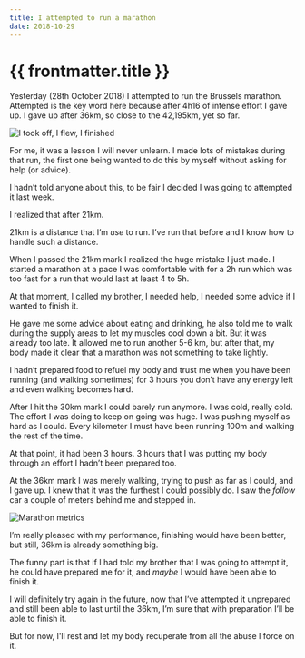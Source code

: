 ```yaml
---
title: I attempted to run a marathon
date: 2018-10-29
---
```


# {{ frontmatter.title }}

Yesterday (28th October 2018) I attempted to run the Brussels marathon. Attempted is the key word here because after 4h16 of intense effort I gave up. I gave up after 36km, so close to the 42,195km, yet so far.

![I took off, I flew, I finished](https://res.cloudinary.com/elhebert/image/upload/c_scale,dpr_auto,f_auto,w_auto,q_auto/v1544637613/dieterstinglhamber.me/posts/I-took-off-I-flew-I-finished.jpg)

For me, it was a lesson I will never unlearn. I made lots of mistakes during that run, the first one being wanted to do this by myself without asking for help (or advice).

I hadn’t told anyone about this, to be fair I decided I was going to attempted it last week.

I realized that after 21km.

21km is a distance that I’m _use_ to run. I’ve run that before and I know how to handle such a distance.

When I passed the 21km mark I realized the huge mistake I just made. I started a marathon at a pace I was comfortable with for a 2h run which was too fast for a run that would last at least 4 to 5h.

At that moment, I called my brother, I needed help, I needed some advice if I wanted to finish it.

He gave me some advice about eating and drinking, he also told me to walk during the supply areas to let my muscles cool down a bit. But it was already too late. It allowed me to run another 5-6 km, but after that, my body made it clear that a marathon was not something to take lightly.

I hadn’t prepared food to refuel my body and trust me when you have been running (and walking sometimes) for 3 hours you don’t have any energy left and even walking becomes hard.

After I hit the 30km mark I could barely run anymore. I was cold, really cold. The effort I was doing to keep on going was huge. I was pushing myself as hard as I could. Every kilometer I must have been running 100m and walking the rest of the time.

At that point, it had been 3 hours. 3 hours that I was putting my body through an effort I hadn’t been prepared too.

At the 36km mark I was merely walking, trying to push as far as I could, and I gave up. I knew that it was the furthest I could possibly do. I saw the _follow_ car a couple of meters behind me and stepped in.

![Marathon metrics](https://res.cloudinary.com/elhebert/image/upload/c_scale,dpr_auto,f_auto,w_auto,q_auto/v1544637613/dieterstinglhamber.me/posts/marathon-metrics.jpg)

I’m really pleased with my performance, finishing would have been better, but still, 36km is already something big.

The funny part is that if I had told my brother that I was going to attempt it, he could have prepared me for it, and _maybe_ I would have been able to finish it.

I will definitely try again in the future, now that I’ve attempted it unprepared and still been able to last until the 36km, I’m sure that with preparation I’ll be able to finish it.

But for now, I'll rest and let my body recuperate from all the abuse I force on it.
